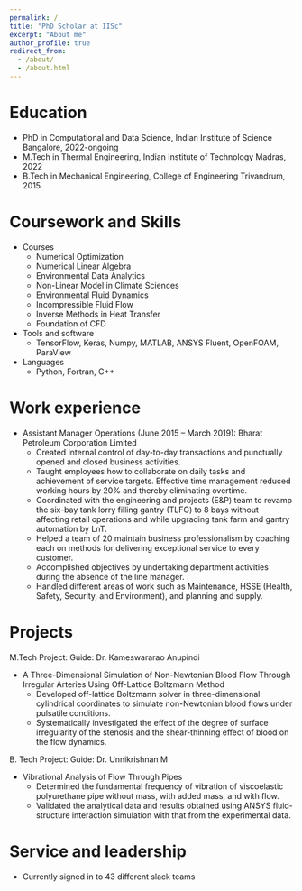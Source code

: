 ```yaml
---
permalink: /
title: "PhD Scholar at IISc"
excerpt: "About me"
author_profile: true
redirect_from: 
  - /about/
  - /about.html
---
```


Education
======
* PhD in Computational and Data Science, Indian Institute of Science Bangalore, 2022-ongoing
* M.Tech in Thermal Engineering, Indian Institute of Technology Madras, 2022
* B.Tech in Mechanical Engineering, College of Engineering Trivandrum, 2015

Coursework and Skills
======
* Courses
  * Numerical Optimization
  * Numerical Linear Algebra
  * Environmental Data Analytics
  * Non-Linear Model in Climate Sciences
  * Environmental Fluid Dynamics
  * Incompressible Fluid Flow
  * Inverse Methods in Heat Transfer
  * Foundation of CFD
* Tools and software 
  * TensorFlow, Keras, Numpy, MATLAB, ANSYS Fluent, OpenFOAM, ParaView 
* Languages
  * Python, Fortran, C++

Work experience
======
* Assistant Manager Operations (June 2015 – March 2019): Bharat Petroleum Corporation Limited
  * Created internal control of day-to-day transactions and punctually opened and closed business activities.
  * Taught employees how to collaborate on daily tasks and achievement of service targets. Effective time management reduced working hours by 20% and thereby eliminating overtime.
  * Coordinated with the engineering and projects (E&P) team to revamp the six-bay tank lorry filling gantry (TLFG) to 8 bays without affecting retail operations and while upgrading tank farm and gantry automation by LnT.
  * Helped a team of 20 maintain business professionalism by coaching each on methods for delivering exceptional service to every customer.
  * Accomplished objectives by undertaking department activities during the absence of the line manager.
  * Handled different areas of work such as Maintenance, HSSE (Health, Safety, Security, and Environment), and planning and supply. 

Projects
======
M.Tech Project: Guide: Dr. Kameswararao Anupindi 
* A Three-Dimensional Simulation of Non-Newtonian Blood Flow Through Irregular Arteries Using Off-Lattice Boltzmann Method
  *  Developed off-lattice Boltzmann solver in three-dimensional cylindrical coordinates to simulate non-Newtonian blood flows under pulsatile conditions.
  * Systematically investigated the effect of the degree of surface irregularity of the stenosis and the shear-thinning effect of blood on the flow dynamics.

B. Tech Project: Guide: Dr. Unnikrishnan M
* Vibrational Analysis of Flow Through Pipes
  * Determined the fundamental frequency of vibration of viscoelastic polyurethane pipe without mass, with added mass, and with flow.
  * Validated the analytical data and results obtained using ANSYS fluid-structure interaction simulation with that from the experimental data. 


  
Service and leadership
======
* Currently signed in to 43 different slack teams
